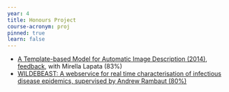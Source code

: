 ```yaml
---
year: 4
title: Honours Project
course-acronym: proj
pinned: true
learn: false
---
```


- [A Template-based Model for Automatic Image Description (2014)](https://drive.google.com/file/d/0B2AAOQQZ_8BxdXpkWlpfczQ0dFU/edit?usp=sharing), [feedback](https://drive.google.com/file/d/0B2AAOQQZ_8BxVk5DX0hNSGU1Qjg/edit?usp=sharing), with Mirella Lapata (83%)
- [<u>WILDEBEAST: A webservice for real time characterisation of infectious disease epidemics, supervised by Andrew Rambaut (80%)</u>](http://rmoola.com/finalWriteup.pdf)
